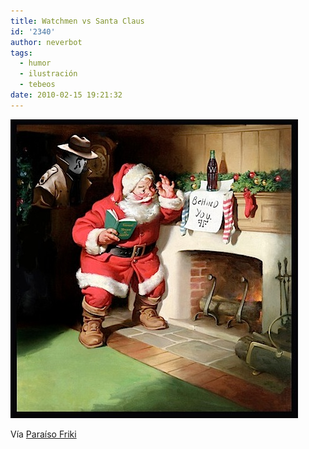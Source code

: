 ```yaml
---
title: Watchmen vs Santa Claus
id: '2340'
author: neverbot
tags:
  - humor
  - ilustración
  - tebeos
date: 2010-02-15 19:21:32
---
```


![201002151921.jpg](./watchmen-vs-santa-claus/201002151921.jpg)

Vía [Paraíso Friki](http://paraisofriki.com/post/304268009/santa-claus-es-un-principante-d-via)